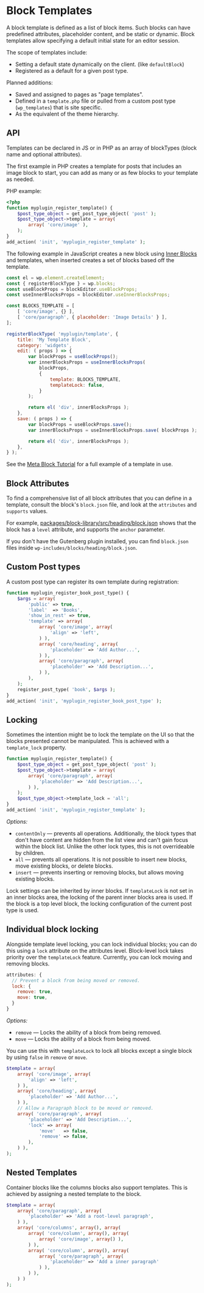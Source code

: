 # Block Templates

A block template is defined as a list of block items. Such blocks can have predefined attributes, placeholder content, and be static or dynamic. Block templates allow specifying a default initial state for an editor session.

The scope of templates include:

-   Setting a default state dynamically on the client. (like `defaultBlock`)
-   Registered as a default for a given post type.

Planned additions:

-   Saved and assigned to pages as "page templates".
-   Defined in a `template.php` file or pulled from a custom post type (`wp_templates`) that is site specific.
-   As the equivalent of the theme hierarchy.

## API

Templates can be declared in JS or in PHP as an array of blockTypes (block name and optional attributes).

The first example in PHP creates a template for posts that includes an image block to start, you can add as many or as few blocks to your template as needed.

PHP example:

```php
<?php
function myplugin_register_template() {
    $post_type_object = get_post_type_object( 'post' );
    $post_type_object->template = array(
        array( 'core/image' ),
    );
}
add_action( 'init', 'myplugin_register_template' );
```

The following example in JavaScript creates a new block using [Inner Blocks](/docs/how-to-guides/block-tutorial/nested-blocks-inner-blocks.md) and templates, when inserted creates a set of blocks based off the template.

```js
const el = wp.element.createElement;
const { registerBlockType } = wp.blocks;
const useBlockProps = blockEditor.useBlockProps;
const useInnerBlocksProps = blockEditor.useInnerBlocksProps;

const BLOCKS_TEMPLATE = [
	[ 'core/image', {} ],
	[ 'core/paragraph', { placeholder: 'Image Details' } ],
];

registerBlockType( 'myplugin/template', {
	title: 'My Template Block',
	category: 'widgets',
	edit: ( props ) => {
		var blockProps = useBlockProps();
		var innerBlocksProps = useInnerBlocksProps(
			blockProps,
			{
				template: BLOCKS_TEMPLATE,
				templateLock: false,
			}
		);

		return el( 'div', innerBlocksProps );
	},
	save: ( props ) => {
		var blockProps = useBlockProps.save();
		var innerBlocksProps = useInnerBlocksProps.save( blockProps );

		return el( 'div', innerBlocksProps );
	},
} );
```

See the [Meta Block Tutorial](/docs/how-to-guides/metabox.md#step-4-finishing-touches) for a full example of a template in use.

## Block Attributes

To find a comprehensive list of all block attributes that you can define in a template, consult the block's `block.json` file, and look at the `attributes` and `supports` values.

For example, [packages/block-library/src/heading/block.json](https://github.com/WordPress/gutenberg/blob/c62ccd80c7c6abb85740cf8745439029bf0f4d35/packages/block-library/src/heading/block.json#L5-L25) shows that the block has a `level` attribute, and supports the `anchor` parameter.

If you don't have the Gutenberg plugin installed, you can find `block.json` files inside `wp-includes/blocks/heading/block.json`.

## Custom Post types

A custom post type can register its own template during registration:

```php
function myplugin_register_book_post_type() {
	$args = array(
		'public' => true,
		'label'  => 'Books',
		'show_in_rest' => true,
		'template' => array(
			array( 'core/image', array(
				'align' => 'left',
			) ),
			array( 'core/heading', array(
				'placeholder' => 'Add Author...',
			) ),
			array( 'core/paragraph', array(
				'placeholder' => 'Add Description...',
			) ),
		),
	);
	register_post_type( 'book', $args );
}
add_action( 'init', 'myplugin_register_book_post_type' );
```

## Locking

Sometimes the intention might be to lock the template on the UI so that the blocks presented cannot be manipulated. This is achieved with a `template_lock` property.

```php
function myplugin_register_template() {
	$post_type_object = get_post_type_object( 'post' );
	$post_type_object->template = array(
		array( 'core/paragraph', array(
			'placeholder' => 'Add Description...',
		) ),
	);
	$post_type_object->template_lock = 'all';
}
add_action( 'init', 'myplugin_register_template' );
```

_Options:_

-   `contentOnly` — prevents all operations. Additionally, the block types that don't have content are hidden from the list view and can't gain focus within the block list. Unlike the other lock types, this is not overrideable by children.
-   `all` — prevents all operations. It is not possible to insert new blocks, move existing blocks, or delete blocks.
-   `insert` — prevents inserting or removing blocks, but allows moving existing blocks.

Lock settings can be inherited by inner blocks. If `templateLock` is not set in an inner blocks area, the locking of the parent inner blocks area is used. If the block is a top level block, the locking configuration of the current post type is used.

## Individual block locking

Alongside template level locking, you can lock individual blocks; you can do this using a `lock` attribute on the attributes level. Block-level lock takes priority over the `templateLock` feature. Currently, you can lock moving and removing blocks.

```js
attributes: {
  // Prevent a block from being moved or removed.
  lock: {
    remove: true,
    move: true,
  }
}
```
_Options:_
-   `remove` — Locks the ability of a block from being removed.
-   `move` — Locks the ability of a block from being moved.

You can use this with `templateLock` to lock all blocks except a single block by using `false` in `remove` or `move`.

```php
$template = array(
	array( 'core/image', array(
		'align' => 'left',
	) ),
	array( 'core/heading', array(
		'placeholder' => 'Add Author...',
	) ),
	// Allow a Paragraph block to be moved or removed.
	array( 'core/paragraph', array(
		'placeholder' => 'Add Description...',
		'lock' => array(
			'move'   => false,
			'remove' => false,
		),
	) ),
);
```

## Nested Templates

Container blocks like the columns blocks also support templates. This is achieved by assigning a nested template to the block.

```php
$template = array(
	array( 'core/paragraph', array(
		'placeholder' => 'Add a root-level paragraph',
	) ),
	array( 'core/columns', array(), array(
		array( 'core/column', array(), array(
			array( 'core/image', array() ),
		) ),
		array( 'core/column', array(), array(
			array( 'core/paragraph', array(
				'placeholder' => 'Add a inner paragraph'
			) ),
		) ),
	) )
);
```
